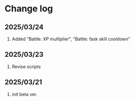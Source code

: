 # Change log

## 2025/03/24
1. Added "Battle: XP multiplier", "Battle: fask skill cooldown"

## 2025/03/23
1. Revise scripts

## 2025/03/21
1. init beta ver.


